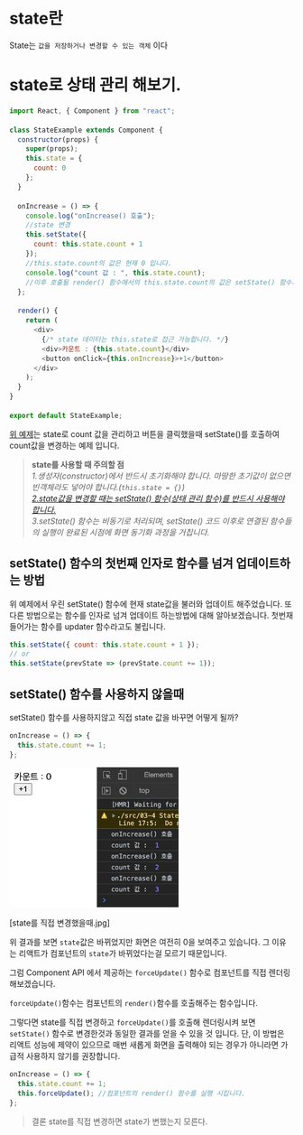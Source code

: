# state란

State는 `값을 저장하거나 변경할 수 있는 객체` 이다

# state로 상태 관리 해보기.

```javascript
import React, { Component } from "react";

class StateExample extends Component {
  constructor(props) {
    super(props);
    this.state = {
      count: 0
    };
  }

  onIncrease = () => {
    console.log("onIncrease() 호출");
    //state 변경
    this.setState({
      count: this.state.count + 1
    });
    //this.state.count의 값은 현재 0 입니다.
    console.log("count 값 : ", this.state.count);
    //이후 호출될 render() 함수에서의 this.state.count의 값은 setState() 함수가 호출된 이후의 결과값 입니다.
  };

  render() {
    return (
      <div>
        {/* state 데이터는 this.state로 접근 가능합니다. */}
        <div>카운트 : {this.state.count}</div>
        <button onClick={this.onIncrease}>+1</button>
      </div>
    );
  }
}

export default StateExample;
```

[위 예제](./StateExample.js)는 state로 count 값을 관리하고 버튼을 클릭했을때 setState()를 호출하여 count값을 변경하는 예제 입니다.

> **state를 사용할 때 주의할 점**  
> _1.생성자(constructor)에서 반드시 초기화해야 합니다. 마땅한 초기값이 없으면 빈객체라도 넣어야 합니다.(`this.state = {}`)  
> [2.state값을 변경할 때는 setState() 함수(상태 관리 함수)를 반드시 사용해야 합니다.](<##-setState()-함수를-사용하지-않을때>)  
> 3.setState() 함수는 비동기로 처리되며, setState() 코드 이후로 연결된 함수들의 실행이 완료된 시점에 화면 동기화 과정을 거칩니다._

## setState() 함수의 첫번째 인자로 함수를 넘겨 업데이트하는 방법

위 예제에서 우린 setState() 함수에 현재 state값을 불러와 업데이트 해주었습니다. 또 다른 방법으로는 함수를 인자로 넘겨 업데이트 하는방법에 대해 알아보겠습니다.
첫번재 들어가는 함수를 updater 함수라고도 불립니다.

```javascript
this.setState({ count: this.state.count + 1 });
// or
this.setState(prevState => (prevState.count += 1));
```

## setState() 함수를 사용하지 않을때

setState() 함수를 사용하지않고 직접 state 값을 바꾸면 어떻게 될까?

```javascript
onIncrease = () => {
  this.state.count += 1;
};
```

<img src="./image1.png"  width="300px" />

[state를 직접 변경했을때.jpg]

위 결과를 보면 `state`값은 바뀌었지만 화면은 여전히 0을 보여주고 있습니다. 그 이유는 리액트가 컴포넌트의 `state`가 바뀌었다는걸 모르기 때문입니다.

그럼 Component API 에서 제공하는 `forceUpdate()` 함수로 컴포넌트를 직접 렌더링 해보겠습니다.

`forceUpdate()`함수는 컴포넌트의 `render()`함수를 호출해주는 함수입니다.

그렇다면 state를 직접 변경하고 `forceUpdate()`를 호출해 렌더링시켜 보면 `setState()` 함수로 변경한것과 동일한 결과를 얻을 수 있을 것 입니다. 단, 이 방법은 리액트 성능에 제약이 있으므로 매번 새롭게 화면을 출력해야 되는 경우가 아니라면 가급적 사용하지 않기를 권장합니다.

```javascript
onIncrease = () => {
  this.state.count += 1;
  this.forceUpdate(); //컴포넌트의 render() 함수를 실행 시킵니다.
};
```

> 결론 state를 직접 변경하면 state가 변했는지 모른다.
